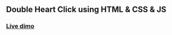 ## Double Heart Click using HTML & CSS & JS

### [Live dimo](https://double-heart-clicked.netlify.app/)
